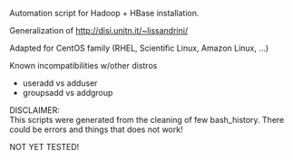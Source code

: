 Automation script for Hadoop + HBase installation.

Generalization of http://disi.unitn.it/~lissandrini/

Adapted for CentOS family (RHEL, Scientific Linux, Amazon Linux, ...)

Known incompatibilities w/other distros
- useradd vs adduser
- groupsadd vs addgroup

DISCLAIMER:  
This scripts were generated from the cleaning of few bash\_history.
There could be errors and things that does not work!

NOT YET TESTED!
